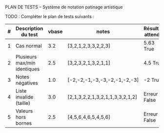 PLAN DE TESTS – Système de notation patinage artistique

TODO : Compléter le plan de tests suivants : 

| # | Description du test          | vbase | notes                           | Résultat attendu | Résultat obtenu |
|---|------------------------------|-------|---------------------------------|------------------|-----------------|
| 1 | Cas normal                   | 3.2   | [3,2,1,2,3,3,2,2,3]             | 5.63 True        | True            |
| 2 | Plusieurs max/min identiques | 2.5   | [3,2,3,2,1,3,2,1,1]             | 4.5  True        | True            |
| 3 | Notes négatives              | 1.0   | [-2,-2,-1,-3,-3,-2,-1,-2,-3]    | -2   True        | True            |
| 4 | Liste invalide (taille)      | 3.0   | [2,1,3,2,2,1,3,2,1,1,3,3,2,1,2] | Erreur  False    | False           |
| 5 | Valeurs hors bornes          | 2.5   | [4,5,6,4,6,5,4,5,6]             | Erreur  False    | False           |

